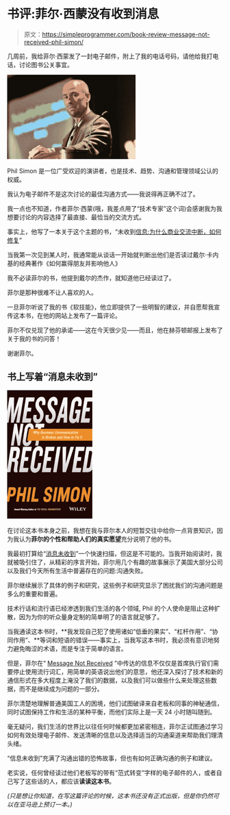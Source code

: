 # 书评:菲尔·西蒙没有收到消息

> 原文：<https://simpleprogrammer.com/book-review-message-not-received-phil-simon/>

几周前，我给菲尔·西蒙发了一封电子邮件，附上了我的电话号码，请他给我打电话，讨论图书公关事宜。

 ![Phil Simon is a sought-after speaker and recognized authority on technology, trends, communication, and management.](img/65479a720f153b16301b91fb188bbc95.png) 

Phil Simon 是一位广受欢迎的演讲者，也是技术、趋势、沟通和管理领域公认的权威。

我认为电子邮件不是这次讨论的最佳沟通方式——我说得再正确不过了。

我一点也不知道，作者菲尔·西蒙(哦，我差点用了“技术专家”这个词)会感谢我为我想要讨论的内容选择了最直接、最恰当的交流方式。

事实上，他写了一本关于这个主题的书，“未收到[信息:为什么商业交流中断，如何修复](http://www.amazon.com/gp/product/1119017033/ref=as_li_tl?ie=UTF8&camp=1789&creative=390957&creativeASIN=1119017033&linkCode=as2&tag=makithecompsi-20&linkId=4WXJOXWU3FATQU7B)”

当我第一次见到某人时，我通常能从谈话一开始就判断出他们是否读过戴尔·卡内基的经典著作《如何赢得朋友并影响他人》

我不必读菲尔的书，他提到戴尔的杰作，就知道他已经读过了。

菲尔是那种很难不让人喜欢的人。

一旦菲尔听说了我的书《软技能》，他立即提供了一些明智的建议，并自愿帮我宣传这本书，在他的网站上发布了一篇评论。

菲尔不仅兑现了他的承诺——这在今天很少见——而且，他在赫芬顿邮报上发布了关于我的书的问答！

谢谢菲尔。

## 书上写着“消息未收到”



![](img/6995a630ea9d8d6d6de574c61bb9b7ce.png)

[](https://simpleprogrammer.com/wp-content/uploads/2015/02/MNR_final.jpg)在讨论这本书本身之前，我想在我与菲尔本人的短暂交往中给你一点背景知识，因为我认为**菲尔的个性和帮助人们的真实愿望**充分说明了他的书。

我最初打算给“[消息未收到](http://www.amazon.com/gp/product/1119017033/ref=as_li_tl?ie=UTF8&camp=1789&creative=390957&creativeASIN=1119017033&linkCode=as2&tag=makithecompsi-20&linkId=4WXJOXWU3FATQU7B)”一个快速扫描，但这是不可能的。当我开始阅读时，我就被吸引住了，从精彩的序言开始，菲尔用几个有趣的故事展示了美国大部分公司以及我们今天所有生活中普遍存在的问题:沟通失败。

菲尔继续展示了具体的例子和研究，这些例子和研究显示了困扰我们的沟通问题是多么的重要和普遍。

技术行话和流行语已经渗透到我们生活的各个领域, Phil 的个人使命是阻止这种扩散，因为为你的听众量身定制的简单明了的语言就足够了。

当我通读这本书时，**我发现自己犯了使用诸如“低垂的果实”、“杠杆作用”、“协同作用”、**等词和短语的错误——事实上，当我写这本书时，我必须有意识地努力避免晦涩的术语，而是专注于简单的语言。

但是，菲尔在“ [Message Not Received](http://www.amazon.com/gp/product/1119017033/ref=as_li_tl?ie=UTF8&camp=1789&creative=390957&creativeASIN=1119017033&linkCode=as2&tag=makithecompsi-20&linkId=4WXJOXWU3FATQU7B) ”中传达的信息不仅仅是首席执行官们需要停止使用流行词汇，用简单的英语说出他们的意思，他还深入探讨了技术和新的通信形式在多大程度上淹没了我们的数据，以及我们可以做些什么来处理这些数据，而不是继续成为问题的一部分。

菲尔清楚地理解普通美国工人的困境，他们试图破译来自老板和同事的神秘通信，同时试图保持工作和生活的某种平衡，而他们实际上是一天 24 小时随叫随到。

毫无疑问，我们生活的世界比以往任何时候都更加紧密相连，菲尔正试图通过学习如何有效处理电子邮件、发送清晰的信息以及选择适当的沟通渠道来帮助我们理清头绪。

“信息未收到”充满了沟通出错的恐怖故事，但也有如何正确沟通的例子和建议。

老实说，任何曾经读过他们老板写的带有“范式转变”字样的电子邮件的人，或者自己写了这些话的人，都应该**读读这本书**。

*(只是想让你知道，在写这篇评论的时候，这本书还没有正式出版，但是你仍然可以在亚马逊上预订一本。)*
